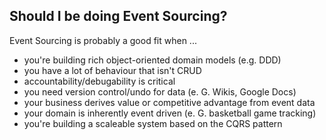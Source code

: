 ## Should I be doing Event Sourcing?

Event Sourcing is probably a good fit when ...

- you're building rich object-oriented domain models (e.g. DDD) 
- you have a lot of behaviour that isn't CRUD
- accountability/debugability is critical
- you need version control/undo for data (e. G. Wikis, Google Docs)
- your business derives value or competitive advantage from event data
- your domain is inherently event driven (e. G. basketball game tracking)
- you're building a scaleable system based on the CQRS pattern
